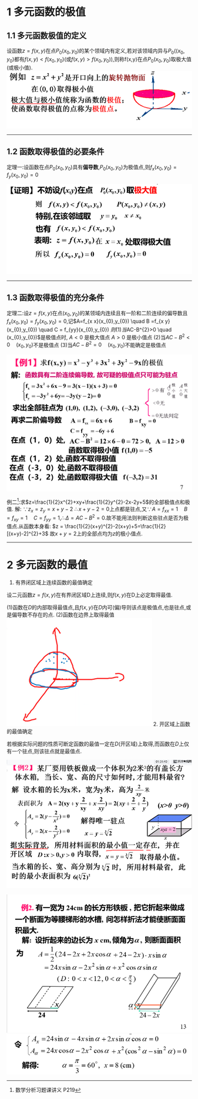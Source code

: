 # 1 多元函数的极值
## 1.1 多元函数极值的定义
设函数$z=f(x,y)$在点$P_{0}(x_{0},y_{0})$的某个领域内有定义,若对该领域内异与$P_{0}((x_{0},y_{0})$都有$f(x,y)<f(x_{0},y_{0})$(或$f(x,y)>f(x_{0},y_{0})$),则称f(x,y)在点$P_{0}(x_{0},y_{0})$取极大值(或极小值).
![](assets/2022-08-22-14-24-26.png)


-----

## 1.2 函数取得极值的必要条件
定理一:设函数在点$P_{0}(x_{0},y_{0})$具有**偏导数**,$P_{0}(x_{0},y_{0})$为极值点,则$f_{x}(x_{0},y_{0})=f_{y}(x_{0},y_{0})=0$

![image-20220818105156990](assets/image-20220818105156990.png)

-----
## 1.3 函数取得极值的充分条件
定理二:设$z=f(x,y)$在点$(x_{0},y_{0})$的某领域内连续且有一阶和二阶连续的偏导数且$f_{x}(x_{0},y_{0})=f_{y}(x_{0},y_{0})=0$,记$A=f_{x x}(x_{0},y_{0}) \quad B =f_{x y}(x_{0},y_{0}) \quad C = f_{yy}(x_{0},y_{0}) $则
(1)当$AC-B^{2}>0 \quad (x_{0},y_{0})$是极值点时,
$A<0$ 是极大值点
$A>0$ 是极小值点
(2)当$AC-B^{2}<0 \quad (x_{0},y_{0})$不是极值点
(3)当$AC-B^{2}=0 \quad (x_{0},y_{0})$不能确定是极值点

![image-20220817125512807](assets/image-20220817125512807.png)

例二[^1]:求$z=\frac{1}{2}x^{2}+xy+\frac{1}{2}y^{2}-2x-2y+5$的全部极值点和极值.
解:
$\because z_{x}=z_{y}=x+y-2$
$\therefore x+y-2=0$上点都是驻点,又$\because A=f_{x x}=1 \quad B=f_{x y}=1 \quad C=f_{yy}=1$,$\therefore \Delta = AC-B^{2}=0$.故不能用法则判断这些驻点是否为极值点.从函数本身看:
$z = \frac{1}{2}(x+y)^{2}-2(x+y)+5=\frac{1}{2}[(x+y)-2]^{2}+3$
故$x+y=2$上的全部点均为$z$的极小值点.


----
# 2 多元函数的最值

1. 有界闭区域上连续函数的最值确定

设二元函数$z=f(x,y)$在有界闭区域D上连续,则$f(x,y)$在D上必定取得最值.

(1)函数在$D$的内部取得最值点,且$f(x,y)$在$D$内可(偏)导则该点是极值点,也是驻点,或是偏导数不存在的点.
(2)函数在边界上取得最值
![](assets/2022-08-22-15-03-37.png)
2. 开区域上函数的最值确定

若根据实际问题的性质可断定函数的最值一定在$D$(开区域)上取得,而函数在$D$上仅有一个驻点,则该驻点就是最值点.

![](assets/2022-08-22-15-24-18.png)

![](assets/2022-08-22-15-39-05.png)
![](assets/2022-08-22-15-39-33.png)



[^1]:数学分析习题课讲义 P219